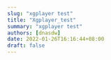 ```yaml
---
slug: "xgplayer test"
title: "Xgplayer_test"
summary: "xgplayer test"
authors: [dnasdw]
date: 2022-01-26T16:16:44+08:00
draft: false
---
```


<html>
  <head>
    <meta charset="utf-8">
    <meta name=viewport content="width=device-width,initial-scale=1,maximum-scale=1,minimum-scale=1,user-scalable=no,minimal-ui">
    <meta name="referrer" content="no-referrer">
    <title>xgplayer</title>
    <style type="text/css">
      html, body {width:100%;height:100%;margin:auto;overflow: hidden;}
    </style>
  </head>
  <body>
    <div id="mse"></div>
    <script src="https://cdn.jsdelivr.net/npm/xgplayer/browser/index.js" charset="utf-8"></script>
      <script src="https://cdn.jsdelivr.net/npm/xgplayer-hls.js/browser/index.js" charset="utf-8"></script><script>
      let player = new HlsJsPlayer({
		"id": "mse",
		"url": "https://storage.googleapis.com/shaka-demo-assets/angel-one-hls/hls.m3u8",
		"playsinline": true,
		"whitelist": [
				""
		]
      });
    </script>
  </body>
</html>
